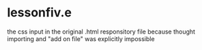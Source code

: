 # lessonfiv.e
<unheader> the css input in the original .html responsitory file because thought importing and "add on file" was explicitly impossible
